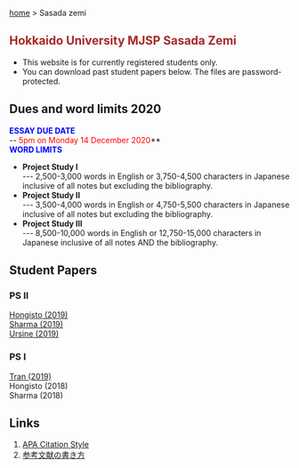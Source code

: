 [home](https://hirosasada.github.io/) > Sasada zemi  
## <font color="BROWN">Hokkaido University MJSP Sasada Zemi</font>
- This website is for currently registered students only.  
- You can download past student papers below. The files are password-protected.  

## Dues and word limits 2020
**<font color="BLUE">ESSAY DUE DATE</font>**  
-- <font color="RED">5pm on Monday 14 December 2020</font>**  
**<font color="BLUE">WORD LIMITS</font>**    
- **Project Study I**  
--- 2,500-3,000 words in English or 3,750-4,500 characters in Japanese inclusive of all notes but excluding the bibliography.
- **Project Study II**  
--- 3,500-4,000 words in English or 4,750-5,500 characters in Japanese inclusive of all notes but excluding the bibliography.
- **Project Study III**  
--- 8,500-10,000 words in English or 12,750-15,000 characters in Japanese inclusive of all notes AND the bibliography.

## Student Papers  
### PS II  
[Hongisto (2019)](https://drive.google.com/open?id=1Oi_XKPILQX1_RnChU3e2Mzz1igNjNg6J)     
[Sharma (2019)](https://drive.google.com/open?id=1lbecq7kqVyv3qxdXi7ekeqMHd3ToPW7V)  
[Ursine (2019)](https://drive.google.com/open?id=1sJwIX0JBB8jWjEyC0M3zxhthvcbb9FOM)  
### PS I  
[Tran (2019)](https://drive.google.com/open?id=1Ke9wG7MA8LXud2AAlEtEMFKfGAicrtiL)  
Hongisto (2018)     
Sharma (2018)  

## Links   
1. [APA Citation Style](https://www.citationmachine.net/apa/cite-a-book)  
2. [参考文献の書き方](https://www.library.osaka-u.ac.jp/doc/2013_Writing_references.pdf)  
